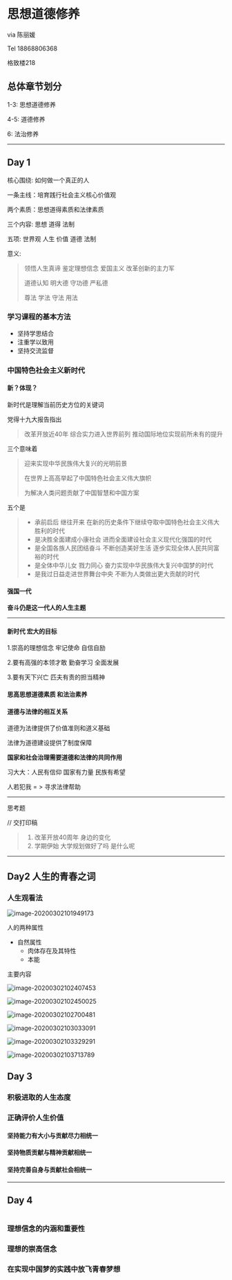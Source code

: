 # 思想道德修养

via 陈丽媛

Tel 18868806368

格致楼218

## 总体章节划分

1-3: 思想道德修养

4-5: 道德修养

6: 法治修养

----

## Day 1



核心围绕: 如何做一个真正的人



一条主线：培育践行社会主义核心价值观

两个素质：思想道得素质和法律素质

三个内容:  思想 道得 法制

五项:         世界观 人生 价值 道德 法制



意义:

> 领悟人生真谛 鉴定理想信念 爱国主义 改革创新的主力军
>
> 道德认知 明大德 守功德 严私德
>
> 尊法 学法 守法 用法



### 学习课程的基本方法

- 坚持学思结合
- 注重学以致用
- 坚持交流监督



### 中国特色社会主义新时代

#### 新？体现？

新时代是理解当前历史方位的关键词

党得十九大报告指出

> 改革开放近40年 综合实力进入世界前列 推动国际地位实现前所未有的提升

三个意味着

> 迎来实现中华民族伟大复兴的光明前景
>
> 在世界上高高举起了中国特色社会主义伟大旗帜
>
> 为解决人类问题贡献了中国智慧和中国方案

五个是

> - 承前启后 继往开来 在新的历史条件下继续夺取中国特色社会主义伟大胜利的时代
> - 是决胜全面建成小康社会 进而全面建设社会主义现代化强国的时代
> - 是全国各族人民团结奋斗 不断创造美好生活 逐步实现全体人民共同富裕的时代
> - 是全体中华儿女 戮力同心 奋力实现中华民族伟大复兴中国梦的时代
> - 是我过日益走进世界舞台中央  不断为人类做出更大贡献的时代

#### 强国一代

**奋斗仍是这一代人的人生主题**

---

#### 新时代 宏大的目标

1.崇高的理想信念 牢记使命 自信自励

2.要有高强的本领才敢 勤奋学习 全面发展

3.要有天下兴亡 匹夫有责的担当精神

#### 思高思想道德素质 和法治素养

#### 道德与法律的相互关系

道德为法律提供了价值准则和道义基础

法律为道德建设提供了制度保障

**国家和社会治理需要道德和法律的共同作用**

习大大：人民有信仰 国家有力量 民族有希望



人若犯我 = > 寻求法律帮助

---

思考题

// 交打印稿

> 1. 改革开放40周年 身边的变化   
> 2. 学期伊始 大学规划做好了吗 是什么呢 

---

## Day2 人生的青春之词

### 人生观看法

 ![image-20200302101949173](思想道德修养.assets/image-20200302101949173.png)

人的两种属性

- 自然属性
  - 肉体存在及其特性
  - 本能

主要内容



![image-20200302102407453](思想道德修养.assets/image-20200302102407453.png)



![image-20200302102450025](思想道德修养.assets/image-20200302102450025.png)



![image-20200302102700481](思想道德修养.assets/image-20200302102700481.png)

![image-20200302103033091](思想道德修养.assets/image-20200302103033091.png)



![image-20200302103329291](思想道德修养.assets/image-20200302103329291.png)

![image-20200302103713789](思想道德修养.assets/image-20200302103713789.png)







## Day 3

### 积极进取的人生态度

### 正确评价人生价值

#### 坚持能力有大小与贡献尽力相统一

#### 坚持物质贡献与精神贡献相统一

#### 坚持完善自身与贡献社会相统一



----

## Day 4

```mermaid

```



### 理想信念的内涵和重要性


### 理想的崇高信念

### 在实现中国梦的实践中放飞青春梦想



